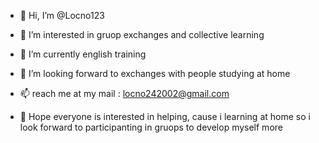 - 👋 Hi, I’m @Locno123
- 👀 I’m interested in gruop exchanges and collective learning
- 🌱 I’m currently english training 
- 💞️ I’m looking forward to exchanges with people studying at home
- 📫 reach me at my mail : locno242002@gmail.com

- 📑 Hope everyone is interested in helping, cause i learning at home so i look forward to participanting in gruops to develop myself more 
